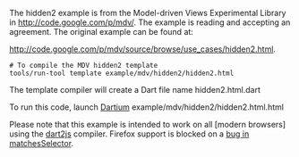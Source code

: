 The hidden2 example is from the Model-driven Views Experimental Library in
http://code.google.com/p/mdv/.  The example is reading and accepting an
agreement.  The original example can be found at:

http://code.google.com/p/mdv/source/browse/use_cases/hidden2.html.

    # To compile the MDV hidden2 template
    tools/run-tool template example/mdv/hidden2/hidden2.html

The template compiler will create a Dart file name hidden2.html.dart

To run this code, launch [Dartium][] example/mdv/hidden2/hidden2.html.html

Please note that this example is intended to work on all [modern browsers] using
the [dart2js][] compiler. Firefox support is blocked on a
[bug in matchesSelector](http://dartbug.com/4401).

[Dartium]: http://www.dartlang.org/dartium/
[dart2js]: http://www.dartlang.org/docs/dart2js/
[m]: http://www.dartlang.org/support/faq.html#what-browsers-supported
